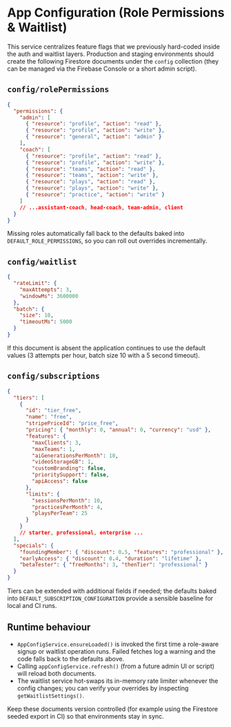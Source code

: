 # App Configuration (Role Permissions & Waitlist)

This service centralizes feature flags that we previously hard-coded inside the auth
and waitlist layers. Production and staging environments should create the following
Firestore documents under the `config` collection (they can be managed via the
Firebase Console or a short admin script).

## `config/rolePermissions`

```json
{
  "permissions": {
    "admin": [
      { "resource": "profile", "action": "read" },
      { "resource": "profile", "action": "write" },
      { "resource": "general", "action": "admin" }
    ],
    "coach": [
      { "resource": "profile", "action": "read" },
      { "resource": "profile", "action": "write" },
      { "resource": "teams", "action": "read" },
      { "resource": "teams", "action": "write" },
      { "resource": "plays", "action": "read" },
      { "resource": "plays", "action": "write" },
      { "resource": "practice", "action": "write" }
    ]
    // ...assistant-coach, head-coach, team-admin, client
  }
}
```

Missing roles automatically fall back to the defaults baked into
`DEFAULT_ROLE_PERMISSIONS`, so you can roll out overrides incrementally.

## `config/waitlist`

```json
{
  "rateLimit": {
    "maxAttempts": 3,
    "windowMs": 3600000
  },
  "batch": {
    "size": 10,
    "timeoutMs": 5000
  }
}
```

If this document is absent the application continues to use the default values
(3 attempts per hour, batch size 10 with a 5 second timeout).

## `config/subscriptions`

```json
{
  "tiers": [
    {
      "id": "tier_free",
      "name": "free",
      "stripePriceId": "price_free",
      "pricing": { "monthly": 0, "annual": 0, "currency": "usd" },
      "features": {
        "maxClients": 3,
        "maxTeams": 1,
        "aiGenerationsPerMonth": 10,
        "videoStorageGB": 1,
        "customBranding": false,
        "prioritySupport": false,
        "apiAccess": false
      },
      "limits": {
        "sessionsPerMonth": 10,
        "practicesPerMonth": 4,
        "playsPerTeam": 25
      }
    }
    // starter, professional, enterprise ...
  ],
  "specials": {
    "foundingMember": { "discount": 0.5, "features": "professional" },
    "earlyAccess": { "discount": 0.4, "duration": "lifetime" },
    "betaTester": { "freeMonths": 3, "thenTier": "professional" }
  }
}
```

Tiers can be extended with additional fields if needed; the defaults baked into
`DEFAULT_SUBSCRIPTION_CONFIGURATION` provide a sensible baseline for local and CI runs.

## Runtime behaviour

- `AppConfigService.ensureLoaded()` is invoked the first time a role-aware signup
  or waitlist operation runs. Failed fetches log a warning and the code falls back
  to the defaults above.
- Calling `appConfigService.refresh()` (from a future admin UI or script) will
  reload both documents.
- The waitlist service hot-swaps its in-memory rate limiter whenever the config
  changes; you can verify your overrides by inspecting `getWaitlistSettings()`.

Keep these documents version controlled (for example using the Firestore seeded
export in CI) so that environments stay in sync.
